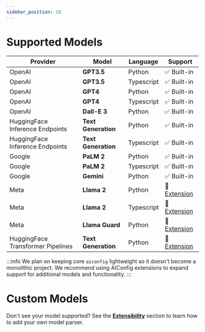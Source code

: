 ```yaml
---
sidebar_position: 10
---
```


# Supported Models

| Provider | Model | Language | Support |  
| --- | --- | ---| --- | 
| OpenAI | **GPT3.5** | Python | ✅ Built-in | 
| OpenAI | **GPT3.5** | Typescript | ✅ Built-in |
| OpenAI | **GPT4** | Python | ✅ Built-in |
| OpenAI | **GPT4** | Typescript | ✅ Built-in |
| OpenAI | **Dall-E 3** | Python | ✅ Built-in |
| HuggingFace Inference Endpoints | **Text Generation** | Python | ✅ Built-in |
| HuggingFace Inference Endpoints | **Text Generation** | Typescript | ✅ Built-in |
| Google | **PaLM 2** | Python | ✅ Built-in |
| Google | **PaLM 2** | Typescript | ✅ Built-in |
| Google | **Gemini** | Python | ✅ Built-in |
| Meta | **Llama 2** | Python | 🤝 [Extension](https://github.com/lastmile-ai/aiconfig/tree/main/extensions/llama/python) |
| Meta | **Llama 2** | Typescript | 🤝 [Extension](https://github.com/lastmile-ai/aiconfig/tree/main/extensions/llama/typescript) |
| Meta | **Llama Guard** | Python | 🤝 [Extension](https://github.com/lastmile-ai/aiconfig/tree/main/extensions/llama/typescript) |
| HuggingFace Transformer Pipelines | **Text Generation** | Python | 🤝 [Extension](https://github.com/lastmile-ai/aiconfig/tree/main/extensions/HuggingFaceTransformers/python) |

:::info
We plan on keeping core `aiconfig` lightweight so it doesn't become a monolithic project. We recommend using AIConfig extensions to expand support for additional models and functionality.
:::

# Custom Models

Don't see your model supported? See the [**Extensibility**](/docs/extensibility) section to learn how to add your own model parser.

